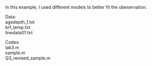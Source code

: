In this example, I used different models to better fit the obeservation.

Data: <br>
agedepth_1.txt <br>
brf_temp.txt <br>
linedata01.txt <br>

Codes: <br>
lab3.m <br>
sample.m <br>
Q3_revised_sample.m
